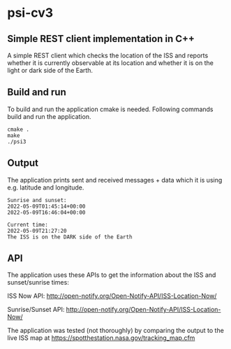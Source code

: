 # psi-cv3

## Simple REST client implementation in C++

A simple REST client which checks the location of the ISS and reports whether it is currently observable at its location and whether it is on the light or dark side of the Earth.

## Build and run

To build and run the application cmake is needed. Following commands build and run the application.
```
cmake .
make
./psi3
```

## Output

The application prints sent and received messages + data which it is using e.g. latitude and longitude. 
```
Sunrise and sunset: 
2022-05-09T01:45:14+00:00
2022-05-09T16:46:04+00:00

Current time:
2022-05-09T21:27:20
The ISS is on the DARK side of the Earth
```
## API

The application uses these APIs to get the information about the ISS and sunset/sunrise times:

ISS Now API:
http://open-notify.org/Open-Notify-API/ISS-Location-Now/

Sunrise/Sunset API:
http://open-notify.org/Open-Notify-API/ISS-Location-Now/

The application was tested (not thoroughly) by comparing the output to the live ISS map at https://spotthestation.nasa.gov/tracking_map.cfm

